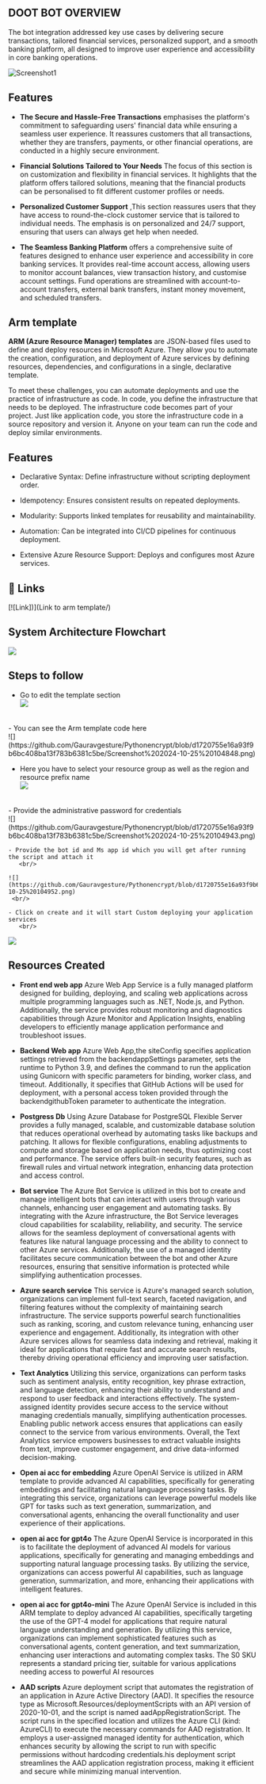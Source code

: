 
## DOOT BOT OVERVIEW
The bot integration addressed key use cases by delivering secure transactions, tailored financial services, personalized support, and a smooth banking platform, all designed to improve user experience and accessibility in core banking operations.



![Screenshot1](https://github.com/Gauravgesture/Pythonencrypt/blob/334587f5a3aea19f88bd3d335f8029a6ddf1c576/screenshot1.png)
## Features

- **The Secure and Hassle-Free Transactions** emphasises the platform's commitment to safeguarding users' financial data while ensuring a seamless user experience. It reassures customers that all transactions, whether they are transfers, payments, or other financial operations, are conducted in a highly secure environment. 

- **Financial Solutions Tailored to Your Needs** The focus of this section is on customization and flexibility in financial services. It highlights that the platform offers tailored solutions, meaning that the financial products can be personalised to fit different customer profiles or needs.

- **Personalized Customer Support** ,This section reassures users that they have access to round-the-clock customer service that is tailored to individual needs. The emphasis is on personalized and 24/7 support, ensuring that users can always get help when needed.

- **The Seamless Banking Platform** offers a comprehensive suite of features designed to enhance user experience and accessibility in core banking services. It provides real-time account access, allowing users to monitor account balances, view transaction history, and customise account settings. Fund operations are streamlined with account-to-account transfers, external bank transfers, instant money movement, and scheduled transfers. 






## Arm template
**ARM (Azure Resource Manager) templates** are JSON-based files used to define and deploy resources in Microsoft Azure. They allow you to automate the creation, configuration, and deployment of Azure services by defining resources, dependencies, and configurations in a single, declarative template.

To meet these challenges, you can automate deployments and use the practice of infrastructure as code. In code, you define the infrastructure that needs to be deployed. The infrastructure code becomes part of your project. Just like application code, you store the infrastructure code in a source repository and version it. Anyone on your team can run the code and deploy similar environments.

## Features
- Declarative Syntax: Define infrastructure without scripting deployment order.

- Idempotency: Ensures consistent results on repeated deployments.

- Modularity: Supports linked templates for reusability and maintainability.

- Automation: Can be integrated into CI/CD pipelines for continuous deployment.

- Extensive Azure Resource Support: Deploys and configures most Azure services.



## 🔗 Links
[![Link])](Link to arm template/)

## System Architecture Flowchart

![](https://github.com/Gauravgesture/Pythonencrypt/blob/bd9a84dd23d7fba07ec97c1a3a28bdfa222beb3d/Screenshot%202024-10-24%20151042.png)


## Steps to follow
- Go to edit the template section
  <br/>
  ![](https://github.com/Gauravgesture/Pythonencrypt/blob/d1720755e16a93f9b6bc408ba13f783b6381c5be/Screenshot%202024-10-25%20104824.png)
 <br/>
- You can see the Arm template code here
   <br/>
  ![](https://github.com/Gauravgesture/Pythonencrypt/blob/d1720755e16a93f9b6bc408ba13f783b6381c5be/Screenshot%202024-10-25%20104848.png)
 <br/>

  - Here you have to select your resource group as well as the region and resource prefix name
    <br/>
    ![](https://github.com/Gauravgesture/Pythonencrypt/blob/d1720755e16a93f9b6bc408ba13f783b6381c5be/Screenshot%202024-10-25%20104933.png)
  <br/>
  - Provide the administrative password for credentials
     <br/>
    ![](https://github.com/Gauravgesture/Pythonencrypt/blob/d1720755e16a93f9b6bc408ba13f783b6381c5be/Screenshot%202024-10-25%20104943.png)
     <br/>

    - Provide the bot id and Ms app id which you will get after running the script and attach it
       <br/>

    ![](https://github.com/Gauravgesture/Pythonencrypt/blob/d1720755e16a93f9b6bc408ba13f783b6381c5be/Screenshot%202024-10-25%20104952.png)
     <br/>

    - Click on create and it will start Custom deploying your application services
       <br/>
   ![](https://github.com/Gauravgesture/Pythonencrypt/blob/9975750d9a8deb8c715d2dfa37b9d1c50f45d9d3/Screenshot%202024-10-25%20101550.png)
 <br/>

   




##  Resources Created
- __Front end web app__
Azure Web App Service is a fully managed platform designed for building, deploying, and scaling web applications across multiple programming languages such as .NET, Node.js, and Python. Additionally, the service provides robust monitoring and diagnostics capabilities through Azure Monitor and Application Insights, enabling developers to efficiently manage application performance and troubleshoot issues.

- __Backend Web app__
 Azure Web App,the siteConfig specifies application settings retrieved from the backendappSettings parameter, sets the runtime to Python 3.9, and defines the command to run the application using Gunicorn with specific parameters for binding, worker class, and timeout. Additionally, it specifies that GitHub Actions will be used for deployment, with a personal access token provided through the backendgithubToken parameter to authenticate the integration.

- __Postgress Db__
Using Azure Database for PostgreSQL Flexible Server provides a fully managed, scalable, and customizable database solution that reduces operational overhead by automating tasks like backups and patching. It allows for flexible configurations, enabling adjustments to compute and storage based on application needs, thus optimizing cost and performance. The service offers built-in security features, such as firewall rules and virtual network integration, enhancing data protection and access control.



- __Bot service__
The Azure Bot Service is utilized in this bot to create and manage intelligent bots that can interact with users through various channels, enhancing user engagement and automating tasks. By integrating with the Azure infrastructure, the Bot Service leverages cloud capabilities for scalability, reliability, and security. The service allows for the seamless deployment of conversational agents with features like natural language processing and the ability to connect to other Azure services. Additionally, the use of a managed identity facilitates secure communication between the bot and other Azure resources, ensuring that sensitive information is protected while simplifying authentication processes.


- __Azure search service__
This service is Azure's managed search solution, organizations can implement full-text search, faceted navigation, and filtering features without the complexity of maintaining search infrastructure. The service supports powerful search functionalities such as ranking, scoring, and custom relevance tuning, enhancing user experience and engagement. Additionally, its integration with other Azure services allows for seamless data indexing and retrieval, making it ideal for applications that require fast and accurate search results, thereby driving operational efficiency and improving user satisfaction.

- __Text Analytics__
Utilizing this service, organizations can perform tasks such as sentiment analysis, entity recognition, key phrase extraction, and language detection, enhancing their ability to understand and respond to user feedback and interactions effectively. The system-assigned identity provides secure access to the service without managing credentials manually, simplifying authentication processes. Enabling public network access ensures that applications can easily connect to the service from various environments. Overall, the Text Analytics service empowers businesses to extract valuable insights from text, improve customer engagement, and drive data-informed decision-making.

- __Open ai acc for embedding__
Azure OpenAI Service is utilized in ARM template to provide advanced AI capabilities, specifically for generating embeddings and facilitating natural language processing tasks. By integrating this service, organizations can leverage powerful models like GPT for tasks such as text generation, summarization, and conversational agents, enhancing the overall functionality and user experience of their applications.


-  __open ai acc for gpt4o__
The Azure OpenAI Service is incorporated in this is to facilitate the deployment of advanced AI models for various applications, specifically for generating and managing embeddings and supporting natural language processing tasks. By utilizing the service, organizations can access powerful AI capabilities, such as language generation, summarization, and more, enhancing their applications with intelligent features.

-  __open ai acc for gpt4o-mini__
The Azure OpenAI Service is included in this ARM template to deploy advanced AI capabilities, specifically targeting the use of the GPT-4 model for applications that require natural language understanding and generation. By utilizing this service, organizations can implement sophisticated features such as conversational agents, content generation, and text summarization, enhancing user interactions and automating complex tasks. The S0 SKU represents a standard pricing tier, suitable for various applications needing access to powerful AI resources

- __AAD scripts__
Azure deployment script that automates the registration of an application in Azure Active Directory (AAD). It specifies the resource type as Microsoft.Resources/deploymentScripts with an API version of 2020-10-01, and the script is named aadAppRegistrationScript. The script runs in the specified location and utilizes the Azure CLI (kind: AzureCLI) to execute the necessary commands for AAD registration. It employs a user-assigned managed identity for authentication, which enhances security by allowing the script to run with specific permissions without hardcoding credentials.his deployment script streamlines the AAD application registration process, making it efficient and secure while minimizing manual intervention.

